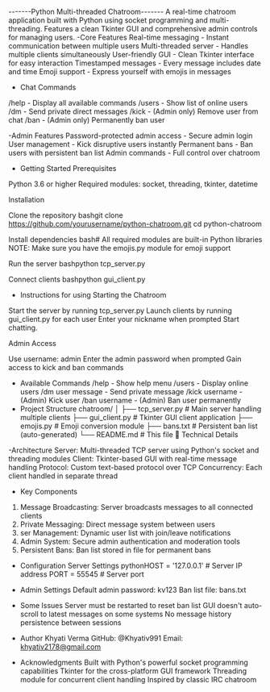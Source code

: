 -------Python Multi-threaded Chatroom-------
A real-time chatroom application built with Python using socket programming and multi-threading. Features a clean Tkinter GUI and comprehensive admin controls for managing users.
-Core Features
Real-time messaging - Instant communication between multiple users
Multi-threaded server - Handles multiple clients simultaneously
User-friendly GUI - Clean Tkinter interface for easy interaction
Timestamped messages - Every message includes date and time
Emoji support - Express yourself with emojis in messages

- Chat Commands

/help - Display all available commands
/users - Show list of online users
/dm <username> <message> - Send private direct messages
/kick <username> - (Admin only) Remove user from chat
/ban <username> - (Admin only) Permanently ban user

-Admin Features
Password-protected admin access - Secure admin login
User management - Kick disruptive users instantly
Permanent bans - Ban users with persistent ban list
Admin commands - Full control over chatroom

- Getting Started
Prerequisites

Python 3.6 or higher
Required modules: socket, threading, tkinter, datetime

Installation

Clone the repository
bashgit clone https://github.com/yourusername/python-chatroom.git
cd python-chatroom

Install dependencies
bash# All required modules are built-in Python libraries
NOTE: Make sure you have the emojis.py module for emoji support

Run the server
bashpython tcp_server.py

Connect clients
bashpython gui_client.py

- Instructions for using
Starting the Chatroom

Start the server by running tcp_server.py
Launch clients by running gui_client.py for each user
Enter your nickname when prompted
Start chatting.

Admin Access

Use username: admin
Enter the admin password when prompted
Gain access to kick and ban commands

- Available Commands
/help              - Show help menu
/users             - Display online users
/dm user message   - Send private message
/kick username     - (Admin) Kick user
/ban username      - (Admin) Ban user permanently
- Project Structure
chatroom/
│
├── tcp_server.py      # Main server handling multiple clients
├── gui_client.py      # Tkinter GUI client application
├── emojis.py          # Emoji conversion module
├── bans.txt           # Persistent ban list (auto-generated)
└── README.md          # This file
🔧 Technical Details

-Architecture
Server: Multi-threaded TCP server using Python's socket and threading modules
Client: Tkinter-based GUI with real-time message handling
Protocol: Custom text-based protocol over TCP
Concurrency: Each client handled in separate thread

- Key Components

1. Message Broadcasting: Server broadcasts messages to all connected clients
2. Private Messaging: Direct message system between users
3. ser Management: Dynamic user list with join/leave notifications
4. Admin System: Secure admin authentication and moderation tools
5. Persistent Bans: Ban list stored in file for permanent bans

- Configuration
Server Settings
pythonHOST = '127.0.0.1'  # Server IP address
PORT = 55545        # Server port

- Admin Settings
Default admin password: kv123
Ban list file: bans.txt

- Some Issues
Server must be restarted to reset ban list
GUI doesn't auto-scroll to latest messages on some systems
No message history persistence between sessions


- Author
Khyati Verma
GitHub: @Khyativ991
Email: khyativ2178@gmail.com

- Acknowledgments
Built with Python's powerful socket programming capabilities
Tkinter for the cross-platform GUI framework
Threading module for concurrent client handling
Inspired by classic IRC chatroom